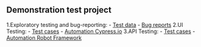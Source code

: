 ## **Demonstration test project**


1.Exploratory testing and bug-reporting:
	- [Test data](https://docs.google.com/spreadsheets/d/1F7YkQzlhsY6YXPmofpWRNMNTpPcyAsid70LOVLzV7Gw/edit#gid=0)
	- [Bug reports](https://docs.google.com/spreadsheets/d/1F7YkQzlhsY6YXPmofpWRNMNTpPcyAsid70LOVLzV7Gw/edit#gid=822397682)
2.UI Testing:
	- [Test cases](https://docs.google.com/spreadsheets/d/1F7YkQzlhsY6YXPmofpWRNMNTpPcyAsid70LOVLzV7Gw/edit#gid=135805457)
	- [Automation Cypress.io](https://github.com/ZoRaToS/Izotov_Anton_Test_Project/tree/master/cy/cypress)
3.API Testing: 
	- [Test cases](https://docs.google.com/spreadsheets/d/1F7YkQzlhsY6YXPmofpWRNMNTpPcyAsid70LOVLzV7Gw/edit#gid=377622122)
	- [Automation Robot Framework](https://github.com/ZoRaToS/Izotov_Anton_Test_Project/tree/master/rf)
